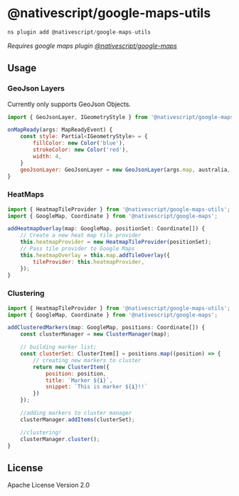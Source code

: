 # @nativescript/google-maps-utils

```javascript
ns plugin add @nativescript/google-maps-utils
```
*Requires google maps plugin [@nativescript/google-maps](packages/google-maps/README.md)* 

## Usage

### GeoJson Layers

Currently only supports GeoJson Objects.

```javascript
import { GeoJsonLayer, IGeometryStyle } from '@nativescript/google-maps-utils';

onMapReady(args: MapReadyEvent) {
	const style: Partial<IGeometryStyle> = { 
		fillColor: new Color('blue'),
		strokeColor: new Color('red'),
		width: 4,
	}
	geoJsonLayer: GeoJsonLayer = new GeoJsonLayer(args.map, australia, style);
}
```

### HeatMaps
```javascript
import { HeatmapTileProvider } from '@nativescript/google-maps-utils';
import { GoogleMap, Coordinate } from '@nativescript/google-maps';

addHeatmapOverlay(map: GoogleMap, positionSet: Coordinate[]) {
	// Create a new heat map tile provider
	this.heatmapProvider = new HeatmapTileProvider(positionSet);
	// Pass tile provider to Google Maps 
	this.heatmapOverlay = this.map.addTileOverlay({
		tileProvider: this.heatmapProvider,
	});
}
```

### Clustering
```javascript
import { HeatmapTileProvider } from '@nativescript/google-maps-utils';
import { GoogleMap, Coordinate } from '@nativescript/google-maps';

addClusteredMarkers(map: GoogleMap, positions: Coordinate[]) {
	const clusterManager = new ClusterManager(map);

	// building marker list;
	const clusterSet: ClusterItem[] = positions.map((position) => {
		// creating new markers to cluster
		return new ClusterItem({
			position: position,
			title: `Marker ${i}`,
			snippet: `This is marker ${i}!!`
		})
	});

	//adding markers to cluster manager
	clusterManager.addItems(clusterSet);

	//clustering!
	clusterManager.cluster();
}
```

## License

Apache License Version 2.0
